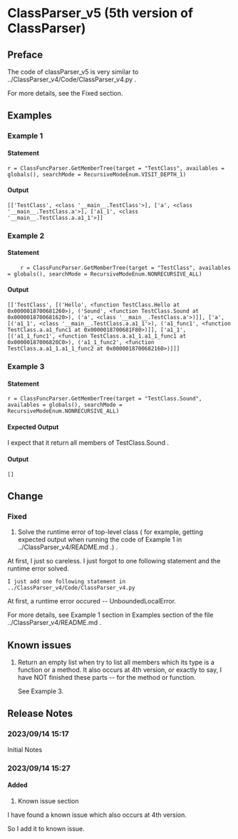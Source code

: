 # ClassParser_v5 (5th version of ClassParser)
## Preface
The code of classParser_v5 is very similar to ../ClassParser_v4/Code/ClassParser_v4.py .

For more details, see the Fixed section.

## Examples 
### Example 1
#### Statement
    r = ClassFuncParser.GetMemberTree(target = "TestClass", availables = globals(), searchMode = RecursiveModeEnum.VISIT_DEPTH_1)
#### Output
    [['TestClass', <class '__main__.TestClass'>], ['a', <class '__main__.TestClass.a'>], ['a1_1', <class '__main__.TestClass.a.a1_1'>]]
### Example 2
#### Statement
        r = ClassFuncParser.GetMemberTree(target = "TestClass", availables = globals(), searchMode = RecursiveModeEnum.NONRECURSIVE_ALL)
#### Output
    [['TestClass', [('Hello', <function TestClass.Hello at 0x0000018700681260>), ('Sound', <function TestClass.Sound at 0x0000018700681620>), ('a', <class '__main__.TestClass.a'>)]], ['a', [('a1_1', <class '__main__.TestClass.a.a1_1'>), ('a1_func1', <function TestClass.a.a1_func1 at 0x0000018700681F80>)]], ['a1_1', [('a1_1_func1', <function TestClass.a.a1_1.a1_1_func1 at 0x00000187006820C0>), ('a1_1_func2', <function TestClass.a.a1_1.a1_1_func2 at 0x0000018700682160>)]]]
### Example 3
#### Statement 
    r = ClassFuncParser.GetMemberTree(target = "TestClass.Sound", availables = globals(), searchMode = RecursiveModeEnum.NONRECURSIVE_ALL)
#### Expected Output
I expect that it return all members of TestClass.Sound .
#### Output
    []
## Change
### Fixed
1. Solve the runtime error of top-level class ( for example, getting expected output when running the code of Example 1 in ../ClassParser_v4/README.md .) .

At first, I just so careless. I just forgot to one following statement and the runtime error solved.

    I just add one following statement in ../ClassParser_v4/Code/ClassParser_v4.py

At first, a runtime error occured -- UnboundedLocalError.

For more details, see Example 1 section in Examples section of the file ../ClassParser_v4/README.md .

## Known issues
1. Return an empty list when try to list all members which its type is a function or a method.
   It also occurs at 4th version, or exactly to say, I have NOT finished these parts -- for the method or function.
   
   See Example 3. 
## Release Notes
### 2023/09/14 15:17 
Initial Notes
### 2023/09/14 15:27
#### Added
1. Known issue section

I have found a known issue which also occurs at 4th version.

So I add it to known issue.

